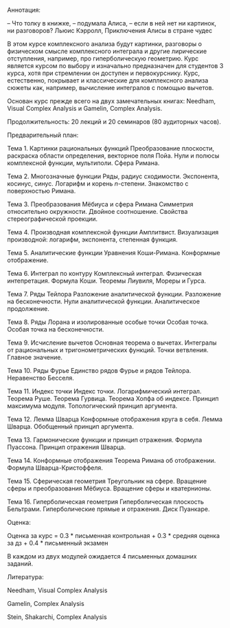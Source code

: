 Аннотация:

– Что толку в книжке, – подумала Алиса, – если в ней нет ни картинок, ни разговоров?
Льюис Кэрролл, Приключения Алисы в стране чудес

В этом курсе комплексного анализа будут картинки, разговоры о физическом смысле комплексного интеграла 
и другие лирические отступления, например, про гиперболическую геометрию. 
Курс является курсом по выбору и изначально предназначен для студентов 3 курса, 
хотя при стремлении он доступен и первокурснику. 
Курс, естественно, покрывает и классические для комплексного анализа сюжеты как, например, вычисление интегралов с помощью вычетов. 

Основан курс прежде всего на двух замечательных книгах: Needham, Visual Complex Analysis и
Gamelin, Complex Analysis. 

Продолжительность: 20 лекций и 20 семинаров (80 аудиторных часов).

Предварительный план:

Тема 1. Картинки рациональных функций
Преобразование плоскости, раскраска области определения, векторное поля Пойа. 
Нули и полюсы комплексной функции, мультиполи. 
Сфера Римана. 

Тема 2. Многозначные функции
Ряды, радиус сходимости. 
Экспонента, косинус, синус.
Логарифм и корень $n$-степени.
Знакомство с поверхностью Римана.  

Тема 3. Преобразования Мёбиуса и сфера Римана
Симметрия относительно окружности. 
Двойное соотношение. 
Свойства стереографической проекции. 

Тема 4. Производная комплексной функции
Амплитвист. 
Визуализация производной: логарифм, экспонента, степенная функция.

Тема 5. Аналитические функции 
Уравнения Коши-Римана. 
Конформные отображение. 

Тема 6. Интеграл по контуру 
Комплексный интеграл. 
Физическая интепретация. 
Формула Коши. 
Теоремы Лиувиля, Мореры и Гурса. 

Тема 7. Ряды Тейлора 
Разложение аналитической функции. 
Разложение на бесконечности. 
Нули аналитической функции. 
Аналитическое продолжение. 

Тема 8. Ряды Лорана и изолированные особые точки 
Особая точка.
Особая точка на бесконечности. 

Тема 9. Исчисление вычетов 
Основная теорема о вычетах.
Интегралы от рациональных и тригонометрических функций. 
Точки ветвления.
Главное значение. 

Тема 10. Ряды Фурье
Единство рядов Фурье и рядов Тейлора. 
Неравенство Бесселя. 

Тема 11. Индекс точки 
Индекс точки. 
Логарифмический интеграл. 
Теорема Руше. Теорема Гурвица. 
Теорема Хопфа об индексе. 
Принцип максимума модуля. 
Топологический принцип аргумента. 

Тема 12. Лемма Шварца 
Конформные отображения круга в себя. 
Лемма Шварца. 
Обобщенный принцип аргумента. 

Тема 13. Гармонические функции и принцип отражения. 
Формула Пуассона. 
Принцип отражения Шварца. 

Тема 14. Конформные отображения
Теорема Римана об отображении.
Формула Шварца-Кристоффеля.

Тема 15. Сферическая геометрия 
Треугольник на сфере. 
Вращение сферы и преобразования Мёбиуса.
Вращение сферы и кватернионы. 

Тема 16. Гиперболическая геометрия
Гиперболическая плоскость Бельтрами. 
Гиперболические прямые и отражения. 
Диск Пуанкаре. 


Оценка:

Оценка за курс = 0.3 * письменная контрольная + 0.3 * средняя оценка за дз + 0.4 * письменный экзамен

В каждом из двух модулей ожидается 4 письменных домашних заданий. 

Литература:

Needham, Visual Complex Analysis

Gamelin, Complex Analysis

Stein, Shakarchi, Complex Analysis